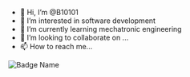 - 👋 Hi, I’m @B10101
- 👀 I’m interested in software development
- 🌱 I’m currently learning mechatronic engineering
- 💞️ I’m looking to collaborate on ...
- 📫 How to reach me... 
<!---
B10101/B10101 is a ✨ special ✨ repository because its `README.md` (this file) appears on your GitHub profile.
You can click the Preview link to take a look at your changes.
--->
![Badge Name](https://www.credly.com/badges/0a38ffd4-f409-4bfc-925a-d7492ce4c862/public_url)

